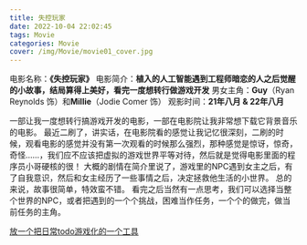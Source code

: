 ```yaml
---
title: 失控玩家
date: 2022-10-04 22:02:45
tags: Movie
categories: Movie
cover: /img/Movie/movie01_cover.jpg
---
```

电影名称：**《失控玩家》**
电影简介：**植入的人工智能遇到工程师暗恋的人之后觉醒的小故事，结局算得上美好，看完一度想转行做游戏开发**
男女主角：**Guy**（Ryan Reynolds 饰）和**Millie**（Jodie Comer 饰）
观影时间：**21年八月 & 22年八月**

一部让我一度想转行搞游戏开发的电影，一部在电影院让我非常想下载它背景音乐的电影。
最近二刷了，讲实话，在电影院看的感觉让我记忆很深刻，二刷的时候，观看电影的感觉并没有第一次观看的时候那么强烈，那种感觉是惊讶，惊奇，奇怪……，我们应不应该把虚拟的游戏世界平等对待，然后就是觉得电影里面的程序员小哥硬核的很！
大概的剧情在简介里说了，游戏里的NPC遇到女主之后，有了自我意识，然后和女主经历了一些事情之后，决定拯救他生活的小世界。
总的来说，故事很简单，特效蛮不错。
看完之后当然有一点思考，我们可以选择当整个世界的NPC，或者把遇到的一个个挑战，困难当作任务，一个个的做完，做当前任务的主角。

[放一个把日常todo游戏化的一个工具](https://habitica.com/)
